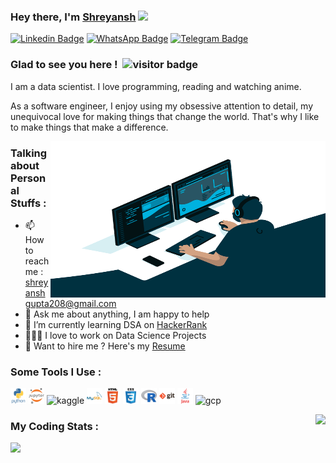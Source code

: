 ### Hey there, I'm <a href="https://shrey208.github.io" target="_blank">Shreyansh</a> <img src="https://media.giphy.com/media/hvRJCLFzcasrR4ia7z/giphy.gif" width="25px">

[![Linkedin Badge](https://img.shields.io/badge/-LinkedIn-0e76a8?style=flat-square&logo=Linkedin&logoColor=white)](https://linkedin.com/in/shrey208)
[![WhatsApp Badge](	https://img.shields.io/badge/WhatsApp-25D366?style=flat-square&logo=whatsapp&logoColor=white)](https://wa.me/917800161571?text=Hi%20Shreyansh,%20I%20saw%20you%20on%20GitHub%20and%20wanted%20to%20contact%20you.)
[![Telegram Badge](https://img.shields.io/badge/-Telegram-0088cc?style=flat-square&logo=Telegram&logoColor=white)](https://t.me/Shrey208)

### Glad to see you here ! &nbsp;![visitor badge](https://visitor-badge.glitch.me/badge?page_id=shrey208.visitor-badge)

I am a data scientist. I love programming, reading and watching anime.

As a software engineer, I enjoy using my obsessive attention to detail, my unequivocal love for making things that change the world. That's why I like to make things that make a difference.

<img align= "right" alt="GIF" src="https://github.com/Shrey208/Shrey208/blob/main/coding.gif?raw=true" width="440" height="250" />

### Talking about Personal Stuffs :

- 📫 How to reach me : shreyanshgupta208@gmail.com
- 💬 Ask me about anything, I am happy to help
- 🚀 I’m currently learning DSA on [HackerRank](https://www.hackerrank.com/Shrey208?hr_r=1)
- 👨🏻‍💻 I love to work on Data Science Projects
- 📝 Want to hire me ? Here's my [Resume](https://drive.google.com/file/d/1nnRHqeBEmDYqLcokwzE7AHWHOnvr4Ugu/view)

### Some Tools I Use :
<p align="left">
<img src="https://raw.githubusercontent.com/devicons/devicon/master/icons/python/python-original-wordmark.svg" alt="python" width="25" height="25" />
<img src="https://raw.githubusercontent.com/devicons/devicon/master/icons/jupyter/jupyter-original-wordmark.svg" alt="jupyter" width="25" height="25" />
<img src="https://www.vectorlogo.zone/logos/kaggle/kaggle-icon.svg" alt="kaggle" width="25" height="25" /> 
<img src="https://raw.githubusercontent.com/devicons/devicon/master/icons/mysql/mysql-original-wordmark.svg" alt="mysql" width="25" height="25" />
<img src="https://raw.githubusercontent.com/devicons/devicon/master/icons/html5/html5-original-wordmark.svg" alt="html5" width="25" height="25" />
<img src="https://raw.githubusercontent.com/devicons/devicon/master/icons/css3/css3-original-wordmark.svg" alt="css3" width="25" height="25" />
<img src="https://raw.githubusercontent.com/devicons/devicon/master/icons/r/r-original.svg" alt="r" width="25" height="25" />
<img src="https://raw.githubusercontent.com/devicons/devicon/master/icons/git/git-original-wordmark.svg" alt="git" width="25" height="25" />
<img src="https://raw.githubusercontent.com/devicons/devicon/master/icons/java/java-original-wordmark.svg" alt="java" width="25" height="25" />
<img src="https://www.vectorlogo.zone/logos/google_cloud/google_cloud-icon.svg" alt="gcp" width="25" height="25" />
</p>
 
<img align= "right" height="217em" src="https://github-readme-stats.vercel.app/api/wakatime/?username=Shrey208&langs_count=8&hide_border=true&theme=prussian"/>

### My Coding Stats : 

<img height="175em" src="https://github-readme-stats.vercel.app/api/top-langs/?username=Shrey208&langs_count=8&hide_border=true&layout=compact&theme=prussian"/>

